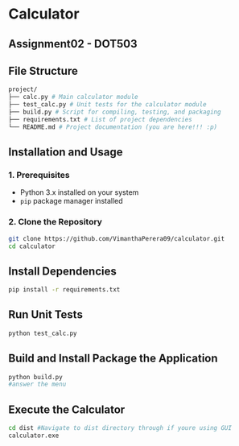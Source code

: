 # Calculator
## Assignment02 - DOT503

## File Structure
```bash
project/
├── calc.py # Main calculator module
├── test_calc.py # Unit tests for the calculator module
├── build.py # Script for compiling, testing, and packaging
├── requirements.txt # List of project dependencies
└── README.md # Project documentation (you are here!!! :p)
```

## Installation and Usage

### 1. Prerequisites

- Python 3.x installed on your system
- `pip` package manager installed

### 2. Clone the Repository

```bash
git clone https://github.com/VimanthaPerera09/calculator.git
cd calculator
```
## Install Dependencies
```bash
pip install -r requirements.txt
```

## Run Unit Tests
```bash
python test_calc.py
```
## Build and Install Package the Application
```bash
python build.py
#answer the menu
```

## Execute the Calculator
```bash
cd dist #Navigate to dist directory through if youre using GUI
calculator.exe
```
